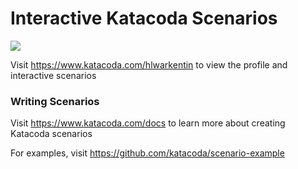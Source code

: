 # Interactive Katacoda Scenarios

[![](http://shields.katacoda.com/katacoda/hlwarkentin/count.svg)](https://www.katacoda.com/hlwarkentin "Get your profile on Katacoda.com")

Visit https://www.katacoda.com/hlwarkentin to view the profile and interactive scenarios

### Writing Scenarios
Visit https://www.katacoda.com/docs to learn more about creating Katacoda scenarios

For examples, visit https://github.com/katacoda/scenario-example
